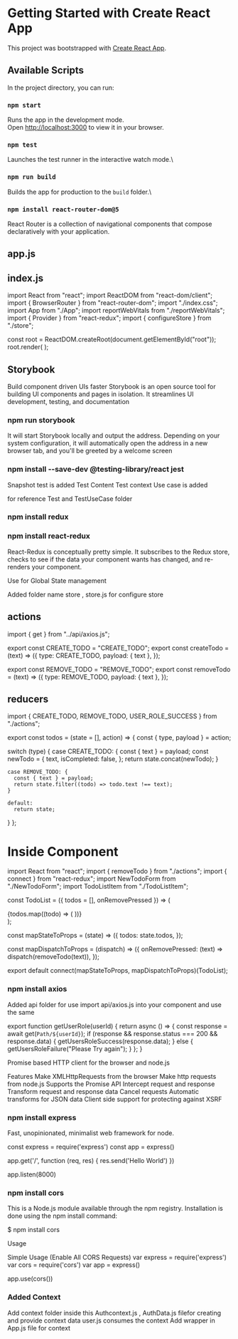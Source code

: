 # Getting Started with Create React App

This project was bootstrapped with [Create React App](https://github.com/facebook/create-react-app).

## Available Scripts

In the project directory, you can run:

### `npm start`

Runs the app in the development mode.\
Open [http://localhost:3000](http://localhost:3000) to view it in your browser.

### `npm test`

Launches the test runner in the interactive watch mode.\

### `npm run build`

Builds the app for production to the `build` folder.\

### `npm install react-router-dom@5`

React Router is a collection of navigational components that compose declaratively with your application.

## app.js

 <Switch>
        <Route path="/Home" component={HomePage} />
        <Route path="/UserInfoGit" component={GitUserDetails} />
        <Route path="/TodoList" component={TodoList} />
        <Route path="/Theme" component={Theme} />
        <Route path="/About" component={About} />
      </Switch>

## index.js

import React from "react";
import ReactDOM from "react-dom/client";
import { BrowserRouter } from "react-router-dom";
import "./index.css";
import App from "./App";
import reportWebVitals from "./reportWebVitals";
import { Provider } from "react-redux";
import { configureStore } from "./store";

const root = ReactDOM.createRoot(document.getElementById("root"));
root.render(
<Provider store={configureStore()}>
<BrowserRouter>
<App />
</BrowserRouter>
</Provider>
);

## Storybook

Build component driven UIs faster
Storybook is an open source tool for building UI components and pages in isolation.
It streamlines UI development, testing, and documentation

### npm run storybook

It will start Storybook locally and output the address. Depending on your system configuration, it will automatically open the address in a new browser tab, and you'll be greeted by a welcome screen

### npm install --save-dev @testing-library/react jest

Snapshot test is added
Test Content
Test context Use case is added

for reference Test and TestUseCase folder

### npm install redux

### npm install react-redux

React-Redux is conceptually pretty simple. It subscribes to the Redux store, checks to see if the data your component wants has changed, and re-renders your component.

Use for Global State management

Added folder name store , store.js for configure store

## actions

import { get } from "../api/axios.js";

export const CREATE_TODO = "CREATE_TODO";
export const createTodo = (text) => ({
type: CREATE_TODO,
payload: { text },
});

export const REMOVE_TODO = "REMOVE_TODO";
export const removeTodo = (text) => ({
type: REMOVE_TODO,
payload: { text },
});

## reducers

import { CREATE_TODO, REMOVE_TODO, USER_ROLE_SUCCESS } from "./actions";

export const todos = (state = [], action) => {
const { type, payload } = action;

switch (type) {
case CREATE_TODO: {
const { text } = payload;
const newTodo = {
text,
isCompleted: false,
};
return state.concat(newTodo);
}

    case REMOVE_TODO: {
      const { text } = payload;
      return state.filter((todo) => todo.text !== text);
    }

    default:
      return state;

}
};

# Inside Component

import React from "react";
import { removeTodo } from "./actions";
import { connect } from "react-redux";
import NewTodoForm from "./NewTodoForm";
import TodoListItem from "./TodoListItem";

const TodoList = ({ todos = [], onRemovePressed }) => (

  <div className="list-wrapper">
    <NewTodoForm />
    {todos.map((todo) => (
      <TodoListItem todo={todo} onRemovePressed={onRemovePressed} />
    ))}
  </div>
);

const mapStateToProps = (state) => ({
todos: state.todos,
});

const mapDispatchToProps = (dispatch) => ({
onRemovePressed: (text) => dispatch(removeTodo(text)),
});

export default connect(mapStateToProps, mapDispatchToProps)(TodoList);

### npm install axios

Added api folder for use import api/axios.js into your component and use the same

export function getUserRole(userId) {
return async () => {
const response = await get(`Path/${userId}`);
if (response && response.status === 200 && response.data) {
getUsersRoleSuccess(response.data);
} else {
getUsersRoleFailure("Please Try again");
}
};
}

Promise based HTTP client for the browser and node.js

Features
Make XMLHttpRequests from the browser
Make http requests from node.js
Supports the Promise API
Intercept request and response
Transform request and response data
Cancel requests
Automatic transforms for JSON data
Client side support for protecting against XSRF

### npm install express

Fast, unopinionated, minimalist web framework for node.

const express = require('express')
const app = express()

app.get('/', function (req, res) {
res.send('Hello World')
})

app.listen(8000)

### npm install cors

This is a Node.js module available through the npm registry. Installation is done using the npm install command:

$ npm install cors

Usage

Simple Usage (Enable All CORS Requests)
var express = require('express')
var cors = require('cors')
var app = express()

app.use(cors())

### Added Context

Add context folder inside this Authcontext.js , AuthData.js filefor creating and provide context data
user.js consumes the context
Add wrapper in App.js file for context
